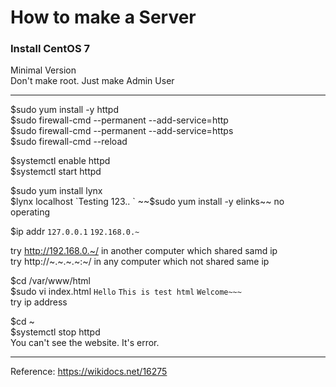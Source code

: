 How to make a Server   
=
### Install CentOS 7   
Minimal Version   
Don't make root. Just make Admin User   
***
$sudo yum install -y httpd   
$sudo firewall-cmd --permanent --add-service=http   
$sudo firewall-cmd --permanent --add-service=https   
$sudo firewall-cmd --reload   

$systemctl enable httpd   
$systemctl start httpd   

$sudo yum install lynx   
$lynx localhost   
`Testing 123.. `   
~~$sudo yum install -y elinks~~ no operating   

$ip addr `127.0.0.1` `192.168.0.~`   

try http://192.168.0.~/ in another computer which shared samd ip   
try http://~.~.~.~:~/ in any computer which not shared same ip   

$cd /var/www/html   
$sudo vi index.html `Hello` `This is test html` `Welcome~~~`   
try ip address   

$cd ~   
$systemctl stop httpd   
You can't see the website. It's error.    
***
Reference: https://wikidocs.net/16275

